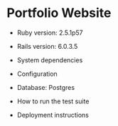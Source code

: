 
# Portfolio Website 

* Ruby version: 2.5.1p57

* Rails version: 6.0.3.5
* System dependencies

* Configuration

* Database: Postgres 

* How to run the test suite

* Deployment instructions

